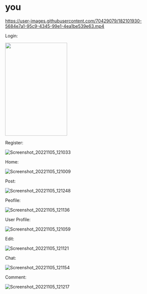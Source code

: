 # you

https://user-images.githubusercontent.com/70429079/182101930-5684e7a1-95c9-4345-99e1-4ea1be539e63.mp4


Login:


<img src="https://user-images.githubusercontent.com/70429079/200106769-7787a63b-77db-4697-9bc0-0d47e1c78b96.jpg" width="200" height="300">


Register:


![Screenshot_20221105_121033](https://user-images.githubusercontent.com/70429079/200106804-88a0d57e-6540-4d59-bc28-59cbc3fef4b9.jpg)


Home:



![Screenshot_20221105_121009](https://user-images.githubusercontent.com/70429079/200106815-66fdfdec-e33a-4cf9-b955-f9e2bc081f95.jpg)



Post:


![Screenshot_20221105_121248](https://user-images.githubusercontent.com/70429079/200106861-053fce46-31b9-4dca-a664-fdce38a30af3.jpg)



Peofile:


![Screenshot_20221105_121136](https://user-images.githubusercontent.com/70429079/200106905-b0da40c3-1840-4ae6-91e7-22da7cb8383d.jpg)


User Profile:



![Screenshot_20221105_121059](https://user-images.githubusercontent.com/70429079/200106945-1f494f67-6fa1-4f73-869d-5c6510475cd6.jpg)



Edit:



![Screenshot_20221105_121121](https://user-images.githubusercontent.com/70429079/200106962-ce6b69cf-8d63-46ec-b881-6ba84f0c7469.jpg)



Chat:



![Screenshot_20221105_121154](https://user-images.githubusercontent.com/70429079/200106981-f1af670b-a69e-4ff9-8088-abe77d1a0cc4.jpg)



Comment:


![Screenshot_20221105_121217](https://user-images.githubusercontent.com/70429079/200106995-f12edc86-996b-4fd9-895d-bc5d1041a5d1.jpg)


